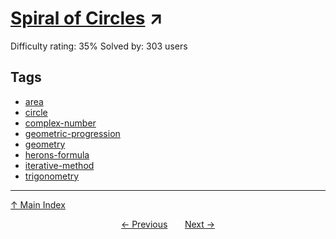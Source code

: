 # [Spiral of Circles](https://projecteuler.net/problem=894) ↗️

Difficulty rating: 35%
Solved by: 303 users
## Tags

- [area](../tags/area.md)
- [circle](../tags/circle.md)
- [complex-number](../tags/complex-number.md)
- [geometric-progression](../tags/geometric-progression.md)
- [geometry](../tags/geometry.md)
- [herons-formula](../tags/herons-formula.md)
- [iterative-method](../tags/iterative-method.md)
- [trigonometry](../tags/trigonometry.md)



---

[↑ Main Index](../README.md)


<div align=center><a href='893.md'>← Previous</a> &nbsp;&nbsp; &nbsp;&nbsp;  <a href='895.md'>Next →</a></div>
